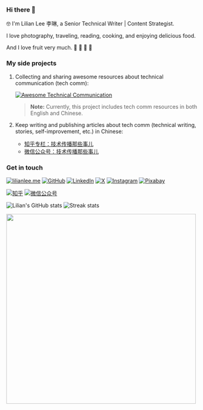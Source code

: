### Hi there 👋

🤓 I'm Lilian Lee 李琳, a Senior Technical Writer | Content Strategist.

I love photography, traveling, reading, cooking, and enjoying delicious food.

And I love fruit very much. 🍎 🍓 🥭 🥝

### My side projects

1. Collecting and sharing awesome resources about technical communication (tech comm):

    [![Awesome Technical Communication](https://github-readme-stats.vercel.app/api/pin?username=lilin90&repo=awesome-technical-communication&theme=radical)](https://github.com/lilin90/awesome-technical-communication)

    > **Note:** Currently, this project includes tech comm resources in both English and Chinese.

2. Keep writing and publishing articles about tech comm (technical writing, stories, self-improvement, etc.) in Chinese:

    - [知乎专栏：技术传播那些事儿](https://www.zhihu.com/column/tc-fun)
    - [微信公众号：技术传播那些事儿](https://res.cloudinary.com/lilian-photos/image/upload/v1726561496/cover/wechat-qrcode-scan-to-follow-tcfun.jpg)


### Get in touch

[![lilianlee.me](https://img.shields.io/badge/lilianlee.me-orange)](https://lilianlee.me/)
[![GitHub](https://img.shields.io/badge/GitHub-grey?logo=github)](https://github.com/lilin90)
[![LinkedIn](https://img.shields.io/badge/LinkedIn-blue?logo=linkedin)](https://www.linkedin.com/in/lilian-lee-54305777/)
[![X](https://img.shields.io/badge/X-black?logo=x)](https://twitter.com/lilianlee90/)
[![Instagram](https://img.shields.io/badge/Instagram-white?logo=instagram)](https://www.instagram.com/lilianlee.me/)
[![Pixabay](https://img.shields.io/badge/Pixabay-white?logo=pixabay)](https://pixabay.com/zh/users/lilian90-1322641/)

[![知乎](https://img.shields.io/badge/知乎-white?logo=zhihu)](https://www.zhihu.com/people/liliansd)
[![微信公众号](https://img.shields.io/badge/微信公众号-white?logo=wechat)](https://res.cloudinary.com/lilian-photos/image/upload/v1585391408/cover/wechat-qrcode-scan-to-follow.jpg)

![Lilian's GitHub stats](https://github-readme-stats.vercel.app/api?username=lilin90&show_icons=true&theme=tokyonight&include_all_commits=true&number_format=long&rank_icon=percentile&card_width=500) 
![Streak stats](https://github-readme-streak-stats.herokuapp.com/?user=lilin90&starting_year=2017&theme=tokyonight&card_width=500)

<img src="https://api.vaunt.dev/v1/github/entities/lilin90/achievements?format=svg&limit=3" width="500" />

<!--[![Top Langs](https://github-readme-stats.vercel.app/api/top-langs/?username=lilin90&theme=onedark&layout=compact)](https://github.com/anuraghazra/github-readme-stats)-->

<!--
**lilin90/lilin90** is a ✨ _special_ ✨ repository because its `README.md` (this file) appears on your GitHub profile.

Here are some ideas to get you started:

- 🔭 I’m currently working on ...
- 🌱 I’m currently learning ...
- 👯 I’m looking to collaborate on ...
- 🤔 I’m looking for help with ...
- 💬 Ask me about ...
- 📫 How to reach me: ...
- 😄 Pronouns: ...
- ⚡ Fun fact: ...
-->
